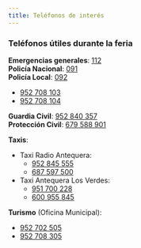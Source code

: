 ```yaml
---
title: Teléfonos de interés
---
```


### <i class="bi bi-telephone-fill"></i> Teléfonos útiles durante la feria

**Emergencias generales**: [112](tel:112)  
**Policía Nacional**: [091](tel:091)  
**Policía Local**: [092](tel:092)  
- [952 708 103](tel:952708103)  
- [952 708 104](tel:952708104)

**Guardia Civil**: [952 840 357](tel:952840357)  
**Protección Civil**: [679 588 901](tel:679588901)

**Taxis**:
- Taxi Radio Antequera:  
  - [952 845 555](tel:952845555)  
  - [687 597 500](tel:687597500)
- Taxi Antequera Los Verdes:  
  - [951 700 228](tel:951700228)  
  - [600 955 845](tel:600955845)

**Turismo** (Oficina Municipal):  
- [952 702 505](tel:952702505)  
- [952 708 305](tel:952708305)
